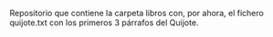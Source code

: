 Repositorio que contiene la carpeta libros con, por ahora, el fichero quijote.txt con los primeros
3 párrafos del Quijote.